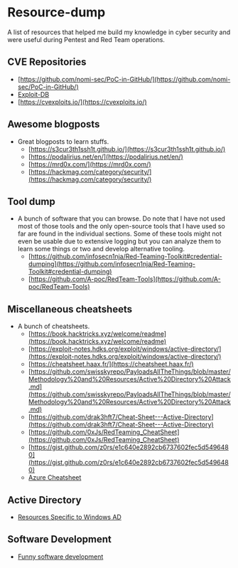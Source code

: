 # Resource-dump
A list of resources that helped me build my knowledge in cyber security and were useful during Pentest and Red Team operations.

## CVE Repositories
* [https://github.com/nomi-sec/PoC-in-GitHub/](https://github.com/nomi-sec/PoC-in-GitHub/)
* [Exploit-DB](https://www.exploit-db.com/)
* [https://cvexploits.io/](https://cvexploits.io/)

## Awesome blogposts
* Great blogposts to learn stuffs.
    * [https://s3cur3th1ssh1t.github.io/](https://s3cur3th1ssh1t.github.io/)
    * [https://podalirius.net/en/](https://podalirius.net/en/)
    * [https://mrd0x.com/](https://mrd0x.com/)
    * [https://hackmag.com/category/security/](https://hackmag.com/category/security/)

## Tool dump
* A bunch of software that you can browse. Do note that I have not used most of those tools and the only open-source tools that I have used so far are found in the individual sections. Some of these tools might not even be usable due to extensive logging but you can analyze them to learn some things or two and develop alternative tooling.
    * [https://github.com/infosecn1nja/Red-Teaming-Toolkit#credential-dumping](https://github.com/infosecn1nja/Red-Teaming-Toolkit#credential-dumping)
    * [https://github.com/A-poc/RedTeam-Tools](https://github.com/A-poc/RedTeam-Tools)

## Miscellaneous cheatsheets
* A bunch of cheatsheets.
    * [https://book.hacktricks.xyz/welcome/readme](https://book.hacktricks.xyz/welcome/readme)
    * [https://exploit-notes.hdks.org/exploit/windows/active-directory/](https://exploit-notes.hdks.org/exploit/windows/active-directory/)
    * [https://cheatsheet.haax.fr/](https://cheatsheet.haax.fr/)
    * [https://github.com/swisskyrepo/PayloadsAllTheThings/blob/master/Methodology%20and%20Resources/Active%20Directory%20Attack.md](https://github.com/swisskyrepo/PayloadsAllTheThings/blob/master/Methodology%20and%20Resources/Active%20Directory%20Attack.md)
    * [https://github.com/drak3hft7/Cheat-Sheet---Active-Directory](https://github.com/drak3hft7/Cheat-Sheet---Active-Directory)
    * [https://github.com/0xJs/RedTeaming_CheatSheet](https://github.com/0xJs/RedTeaming_CheatSheet)
    * [https://gist.github.com/z0rs/e1c640e2892cb6737602fec5d5496480](https://gist.github.com/z0rs/e1c640e2892cb6737602fec5d5496480)
    * [Azure Cheatsheet](https://github.com/Kyuu-Ji/Awesome-Azure-Pentest)

## Active Directory
* [Resources Specific to Windows AD](Active-Directory/Resources.md)

## Software Development
* [Funny software development](Software-Development/Resources.md)